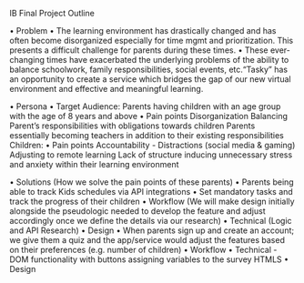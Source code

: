 IB Final Project Outline

• Problem
	• The learning environment has drastically changed and has often become disorganized especially for time mgmt and prioritization. This presents a difficult challenge for parents during these times.
•  These ever-changing times have exacerbated the underlying problems of the ability to balance schoolwork, family responsibilities, social events, etc.“Tasky” has an opportunity to create a service which bridges the gap of our new virtual environment and effective and meaningful learning.

• Persona
• Target Audience: 
Parents having children with an age group with the age of 8 years and above
	• Pain points
Disorganization
Balancing Parent’s responsibilities with obligations towards children
Parents essentially becoming teachers in addition to their existing responsibilities
Children: 
	• Pain points
Accountability - Distractions (social media & gaming)
Adjusting to remote learning
Lack of structure inducing unnecessary stress and anxiety within their learning environment

• Solutions (How we solve the pain points of these parents)
• Parents being able to track Kids schedules via API integrations
• Set mandatory tasks and track the progress of their children
	• Workflow (We will make design initially alongside the pseudologic needed to develop the feature and adjust accordingly once we define the details via our research)
		• Technical (Logic and API Research)
		• Design
• When parents sign up and create an account; we give them a quiz and the app/service would adjust the features based on their preferences (e.g. number of children)
	• Workflow
		• Technical
			- DOM functionality with buttons assigning variables to the survey HTMLS
		• Design